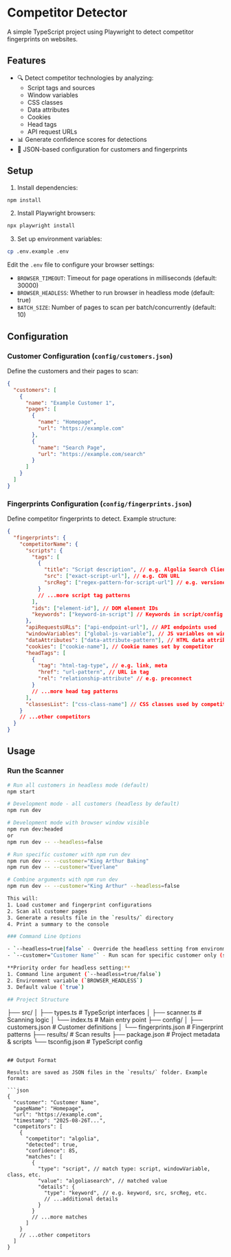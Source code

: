 # Competitor Detector

A simple TypeScript project using Playwright to detect competitor fingerprints on websites.

## Features

- 🔍 Detect competitor technologies by analyzing:
  - Script tags and sources
  - Window variables
  - CSS classes
  - Data attributes
  - Cookies
  - Head tags
  - API request URLs
- 📊 Generate confidence scores for detections
- 📁 JSON-based configuration for customers and fingerprints

## Setup

1. Install dependencies:
```bash
npm install
```

2. Install Playwright browsers:
```bash
npx playwright install
```

3. Set up environment variables:
```bash
cp .env.example .env
```

Edit the `.env` file to configure your browser settings:
- `BROWSER_TIMEOUT`: Timeout for page operations in milliseconds (default: 30000)
- `BROWSER_HEADLESS`: Whether to run browser in headless mode (default: true)
- `BATCH_SIZE`: Number of pages to scan per batch/concurrently (default: 10)

## Configuration

### Customer Configuration (`config/customers.json`)
Define the customers and their pages to scan:

```json
{
  "customers": [
    {
      "name": "Example Customer 1",
      "pages": [
        {
          "name": "Homepage",
          "url": "https://example.com"
        },
        {
          "name": "Search Page", 
          "url": "https://example.com/search"
        }
      ]
    }
  ]
}
```

### Fingerprints Configuration (`config/fingerprints.json`)
Define competitor fingerprints to detect. Example structure:

```json
{
  "fingerprints": {
    "competitorName": {
      "scripts": {
        "tags": [
          {
            "title": "Script description", // e.g. Algolia Search Client
            "src": ["exact-script-url"], // e.g. CDN URL
            "srcReg": ["regex-pattern-for-script-url"] // e.g. versioned CDN regex
          }
          // ...more script tag patterns
        ],
        "ids": ["element-id"], // DOM element IDs
        "keywords": ["keyword-in-script"] // Keywords in script/config
      },
      "apiRequestsURLs": ["api-endpoint-url"], // API endpoints used
      "windowVariables": ["global-js-variable"], // JS variables on window
      "dataAttributes": ["data-attribute-pattern"], // HTML data attributes
      "cookies": ["cookie-name"], // Cookie names set by competitor
      "headTags": [
        {
          "tag": "html-tag-type", // e.g. link, meta
          "href": "url-pattern", // URL in tag
          "rel": "relationship-attribute" // e.g. preconnect
        }
        // ...more head tag patterns
      ],
      "classesList": ["css-class-name"] // CSS classes used by competitor widgets
    }
    // ...other competitors
  }
}
```

## Usage

### Run the Scanner

```bash
# Run all customers in headless mode (default)
npm start

# Development mode - all customers (headless by default)
npm run dev

# Development mode with browser window visible
npm run dev:headed
or
npm run dev -- --headless=false

# Run specific customer with npm run dev
npm run dev -- --customer="King Arthur Baking"
npm run dev -- --customer="Everlane"

# Combine arguments with npm run dev
npm run dev -- --customer="King Arthur" --headless=false

This will:
1. Load customer and fingerprint configurations
2. Scan all customer pages
3. Generate a results file in the `results/` directory
4. Print a summary to the console

### Command Line Options

- `--headless=true|false` - Override the headless setting from environment variables
- `--customer="Customer Name"` - Run scan for specific customer only (supports partial matching)

**Priority order for headless setting:**
1. Command line argument (`--headless=true/false`)
2. Environment variable (`BROWSER_HEADLESS`)
3. Default value (`true`)

## Project Structure

```
├── src/
│   ├── types.ts          # TypeScript interfaces
│   ├── scanner.ts        # Scanning logic
│   └── index.ts          # Main entry point
├── config/
│   ├── customers.json    # Customer definitions
│   └── fingerprints.json # Fingerprint patterns
├── results/              # Scan results
├── package.json          # Project metadata & scripts
└── tsconfig.json         # TypeScript config
```

## Output Format

Results are saved as JSON files in the `results/` folder. Example format:

```json
{
  "customer": "Customer Name",
  "pageName": "Homepage",
  "url": "https://example.com",
  "timestamp": "2025-08-26T...",
  "competitors": [
    {
      "competitor": "algolia",
      "detected": true,
      "confidence": 85,
      "matches": [
        {
          "type": "script", // match type: script, windowVariable, class, etc.
          "value": "algoliasearch", // matched value
          "details": {
            "type": "keyword", // e.g. keyword, src, srcReg, etc.
            // ...additional details
          }
        }
        // ...more matches
      ]
    }
    // ...other competitors
  ]
}
```

